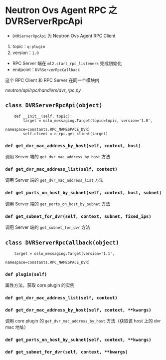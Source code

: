 # Neutron Ovs Agent RPC 之 DVRServerRpcApi

* `DVRServerRpcApi` 为 Neutron Ovs Agent RPC Client
 1. topic：`q-plugin`
 2. version：`1.0`
* RPC Server 端在 `ml2.start_rpc_listeners` 完成初始化
 * endpoint：`DVRServerRpcCallback`

这个 RPC Client 和 RPC Server 在同一个模块内

*neutron/api/rpc/handlers/dvr_rpc.py*

## `class DVRServerRpcApi(object)`

```
    def __init__(self, topic):
        target = oslo_messaging.Target(topic=topic, version='1.0',
                                       namespace=constants.RPC_NAMESPACE_DVR)
        self.client = n_rpc.get_client(target)
```

### `def get_dvr_mac_address_by_host(self, context, host)`

调用 Server 端的 `get_dvr_mac_address_by_host` 方法

### `def get_dvr_mac_address_list(self, context)`

调用 Server 端的 `get_dvr_mac_address_list` 方法

### `def get_ports_on_host_by_subnet(self, context, host, subnet)`

调用 Server 端的 `get_ports_on_host_by_subnet` 方法

### `def get_subnet_for_dvr(self, context, subnet, fixed_ips)`

调用 Server 端的 `get_subnet_for_dvr` 方法

## `class DVRServerRpcCallback(object)`

```
    target = oslo_messaging.Target(version='1.1',
                                   namespace=constants.RPC_NAMESPACE_DVR)
```

### `def plugin(self)`

属性方法，获取 core plugin 的实例

### `def get_dvr_mac_address_list(self, context)`


### `def get_dvr_mac_address_by_host(self, context, **kwargs)`

调用 core plugin 的 `get_dvr_mac_address_by_host` 方法（获取该 host 上的 dvr mac 地址）


### `def get_ports_on_host_by_subnet(self, context, **kwargs)`


### `def get_subnet_for_dvr(self, context, **kwargs)`



















